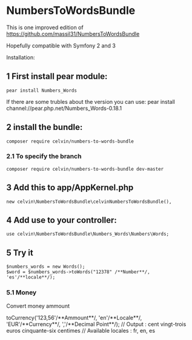 # NumbersToWordsBundle

This is one improved edition of https://github.com/massil31/NumbersToWordsBundle

Hopefully compatible with Symfony 2 and 3

Installation:

## 1 First install pear module: 

    pear install Numbers_Words

If there are some trubles about the version you can use: pear install channel://pear.php.net/Numbers_Words-0.18.1

## 2 install the bundle:
    composer require celvin/numbers-to-words-bundle
    
### 2.1 To specify the branch
    composer require celvin/numbers-to-words-bundle dev-master

## 3 Add this to app/AppKernel.php
    new celvin\NumbersToWordsBundle\celvinNumbersToWordsBundle(),

## 4 Add use to your controller:
    use celvin\NumbersToWordsBundle\Numbers_Words\Numbers\Words;

## 5 Try it
    $numbers_words = new Words();
    $word = $numbers_words->toWords("12378" /**Number**/, 'es'/**locale**/);

### 5.1 Money
Convert money ammount

<?php
    // In Controller
    $numbers_words = new Word();

    $word = $numbers_words->toCurrency('123,56'/**Ammount**/, 'en'/**Locale**/, 'EUR'/**Currency**/, ','/**Decimal Point**/);

    // Output : cent vingt-trois euros cinquante-six centimes
    // Available locales : fr, en, es
